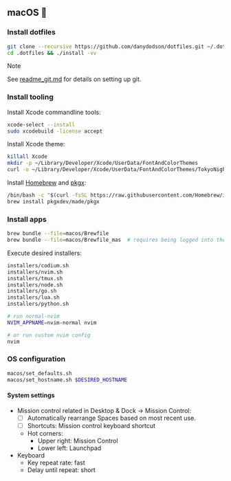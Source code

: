 ## macOS 🍎

### Install dotfiles

```bash
git clone --recursive https://github.com/danydodson/dotfiles.git ~/.dotfiles
cd .dotfiles && ./install -vv
```

> [!NOTE]
>
> See [readme_git.md](readme_git.md) for details on setting up git.

### Install tooling

Install Xcode commandline tools:

```bash
xcode-select --install
sudo xcodebuild -license accept
```

Install Xcode theme:
```bash
killall Xcode
mkdir -p ~/Library/Developer/Xcode/UserData/FontAndColorThemes
curl -o ~/Library/Developer/Xcode/UserData/FontAndColorThemes/TokyoNight.xccolortheme https://raw.githubusercontent.com/mesqueeb/TokyoNightXcodeTheme/refs/heads/main/TokyoNight.xccolortheme
```

Install [Homebrew](https://brew.sh/) and [pkgx](https://pkgx.sh):

```bash
/bin/bash -c "$(curl -fsSL https://raw.githubusercontent.com/Homebrew/install/HEAD/install.sh)"
brew install pkgxdev/made/pkgx
```

### Install apps

```bash
brew bundle --file=macos/Brewfile
brew bundle --file=macos/Brewfile_mas  # requires being logged into the App Store
```

Execute desired installers:

```bash
installers/codium.sh
installers/nvim.sh
installers/tmux.sh
installers/node.sh
installers/go.sh
installers/lua.sh
installers/python.sh

# run normal-nvim
NVIM_APPNAME=nvim-normal nvim

# or run custom nvim config
nvim
```

### OS configuration

```bash
macos/set_defaults.sh
macos/set_hostname.sh $DESIRED_HOSTNAME
```

#### System settings

- Mission control related in Desktop & Dock → Mission Control:
  - [ ] Automatically rearrange Spaces based on most recent use.
  - [ ] Shortcuts: Mission control keyboard shortcut
  - Hot corners:
    - Upper right: Mission Control
    - Lower left: Launchpad
- Keyboard
  - Key repeat rate: fast
  - Delay until repeat: short
